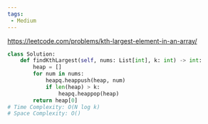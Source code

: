 ```yaml
---
tags:
 - Medium
---
```


https://leetcode.com/problems/kth-largest-element-in-an-array/

```python
class Solution:
    def findKthLargest(self, nums: List[int], k: int) -> int:
        heap = []
        for num in nums:
            heapq.heappush(heap, num)
            if len(heap) > k:
                heapq.heappop(heap)
        return heap[0]
# Time Complexity: O(N log k)
# Space Complexity: O()
```